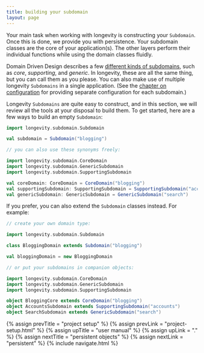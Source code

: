 ```yaml
---
title: building your subdomain
layout: page
---
```


Your main task when working with longevity is constructing your
`Subdomain`. Once this is done, we provide you with persistence. Your
subdomain classes are the core of your application(s). The other
layers perform their individual functions while using the domain
classes fluidly.

Domain Driven Design describes a few [different kinds of
subdomains](http://blog.jonathanoliver.com/ddd-strategic-design-core-supporting-and-generic-subdomains/),
such as _core_, _supporting_, and _generic_. In longevity, these are all
the same thing, but you can call them as you please. You can also make
use of multiple longevity `Subdomains` in a single application. (See
the [chapter on configuration](context/config.html) for providing separate
configuration for each subdomain.)

Longevity `Subdomains` are quite easy to construct, and in this
section, we will review all the tools at your disposal to build
them. To get started, here are a few ways to build an empty
`Subdomain`:

```scala
import longevity.subdomain.Subdomain

val subdomain = Subdomain("blogging")

// you can also use these synonyms freely:

import longevity.subdomain.CoreDomain
import longevity.subdomain.GenericSubdomain
import longevity.subdomain.SupportingSubdomain

val coreDomain: CoreDomain = CoreDomain("blogging")
val supportingSubdomain: SupportingSubdomain = SupportingSubdomain("accounts")
val genericSubdomain: GenericSubdomain = GenericSubdomain("search")
```

If you prefer, you can also extend the `Subdomain` classes instead. For example:

```scala
// create your own domain type:

import longevity.subdomain.Subdomain

class BloggingDomain extends Subdomain("blogging")

val bloggingDomain = new BloggingDomain

// or put your subdomains in companion objects:

import longevity.subdomain.CoreDomain
import longevity.subdomain.GenericSubdomain
import longevity.subdomain.SupportingSubdomain

object BloggingCore extends CoreDomain("blogging")
object AccountsSubdomain extends SupportingSubdomain("accounts")
object SearchSubdomain extends GenericSubdomain("search")
```

{% assign prevTitle = "project setup" %}
{% assign prevLink = "project-setup.html" %}
{% assign upTitle = "user manual" %}
{% assign upLink = "." %}
{% assign nextTitle = "persistent objects" %}
{% assign nextLink = "persistent" %}
{% include navigate.html %}

